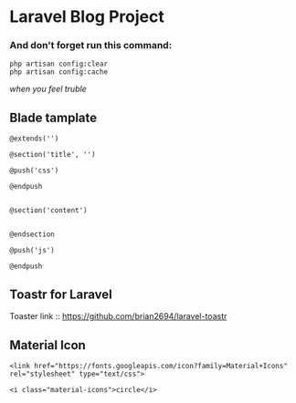 # Laravel Blog Project
### And don't forget run this command:

```angular2html
php artisan config:clear
php artisan config:cache
```
*when you feel truble*

## Blade tamplate
```
@extends('')

@section('title', '')

@push('css')

@endpush


@section('content')


@endsection

@push('js')

@endpush
```
## Toastr for Laravel
Toaster link :: https://github.com/brian2694/laravel-toastr

## Material Icon
```
<link href="https://fonts.googleapis.com/icon?family=Material+Icons" rel="stylesheet" type="text/css">
```

```
<i class="material-icons">circle</i>
```

